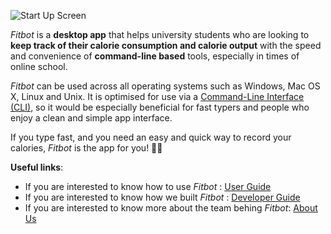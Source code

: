 
![Start Up Screen](./images/StartupLogo.png)

_Fitbot_ is a **desktop app** that helps university students who are looking to
**keep track of their calorie consumption and calorie output** with the speed and convenience of
**command-line based** tools, especially in times of online school.

_Fitbot_ can be used across all operating systems such as Windows, Mac OS X, Linux and Unix. It is optimised for use via 
a [Command-Line Interface (CLI)](https://en.wikipedia.org/wiki/Command-line_interface), so it would be especially beneficial for fast
typers and people who enjoy a clean and simple app interface.


If you type fast, and you need an easy and quick way to record your calories, _Fitbot_ is the app for you! 💪💯

**Useful links**:
* If you are interested to know how to use _Fitbot_ : [User Guide](UserGuide.md)
* If you are interested to know how we built _Fitbot_ : [Developer Guide](DeveloperGuide.md)
* If you are interested to know more about the team behing _Fitbot_: [About Us](AboutUs.md)

